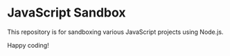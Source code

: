 # JavaScript Sandbox

This repository is for sandboxing various JavaScript projects using Node.js.

Happy coding!